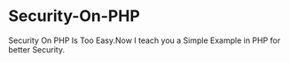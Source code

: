 # Security-On-PHP
Security On PHP Is Too Easy.Now I teach you a Simple Example in PHP for better Security.
